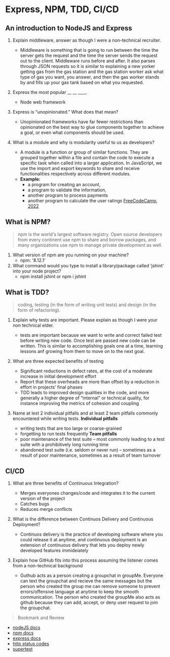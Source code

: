 # Express, NPM, TDD, CI/CD

## An introduction to NodeJS and Express

1. Explain middleware, answer as though I were a non-technical recruiter.
    - Middleware is something that is going to run between the time the server gets the request and the time the server sends the request out to the client. Middleware runs before and after. It also parses through JSON requests so it is similar to explaining a new yorker getting gas from the gas station and the gas station worker ask what type of gas you want, you answer, and then the gas worker stands by and fills up your gas tank based on what you requested.

2. Express the most popular __ __ ____.
    - Node web framework
3. Express is “unopinionated.” What does that mean?
    - Unopinionated frameworks have far fewer restrictions than opinionated  on the best way to glue components together to achieve a goal, or even what components should be used.
4. What is a module and why is modularity useful to us as developers?
    - A module is a function or group of similar functions. They are grouped together within a file and contain the code to execute a specific task when called into a larger application. In JavaScript, we use the import and export keywords to share and receive functionalities respectively across different modules.
    - **Example:**
        - a program for creating an account,
        - a program to validate the information,
        - another program to process payments
        - another program to calculate the user ratings [FreeCodeCamp, 2022](https://www.freecodecamp.org/news/javascript-modules-explained-with-examples/#:~:text=A%20module%20in%20JavaScript%20is,object%20accessible%20to%20other%20modules)

## What is NPM?

>npm is the world's largest software registry. Open source developers from every continent use npm to share and borrow packages, and many organizations use npm to manage private development as well.

1. What version of npm are you running on your machine?
    - npm: '8.12.1'
2. What command would you type to install a library/package called ‘jshint’ into your node project?
    - npm install jshint or npm i jshint

## What is TDD?

>coding, testing (in the form of writing unit tests) and design (in the form of refactoring).

1. Explain why tests are important. Please explain as though I were your non technical elder.
    - tests are important because we want to write and correct failed test before writing new code. Once test are passed new code can be written. This is similar to accomplishing goals one at a time, learning lessons anf growing from them to move on to the next goal.
2. What are three expected benefits of testing
    - Significant reductions in defect rates, at the cost of a moderate increase in initial development effort
    - Report that these overheads are more than offset by a reduction in effort in projects’ final phases
    - TDD leads to improved design qualities in the code, and more generally a higher degree of “internal” or technical quality, for instance improving the metrics of cohesion and coupling

3. Name at lest 2 individual pitfalls and at least 2 team pitfalls commonly encountered while writing tests.
        **Individual pitfalls**
    - writing tests that are too large or coarse-grained
    - forgetting to run tests frequently
        **Team pitfalls**
    - poor maintenance of the test suite – most commonly leading to a test suite with a prohibitively long running time
    - abandoned test suite (i.e. seldom or never run) – sometimes as a result of poor maintenance, sometimes as a result of team turnover

## CI/CD

1. What are three benefits of Continuous Integration?
    - Merges everyones changes/code and integrates it to the current version of the project
    - Catches bugs
    - Reduces merge conflicts

2. What is the difference between Continuos Delivery and Continuous Deployment?
    - Continuos delivery is the practice of developing software where you could release it at anytime, and continuous deployment is an extension of continuous delivery that lets you deploy newly developed features immideiately

3. Explain how GitHub fits into this process assuming the listener comes from a non-technical background
    - Guthub acts as a person creating a groupchat in groupMe. Everyone can text the groupchat and recieve the same messages but the person who created the group me can remove someone to prevent errors/offensive language at anytime to keep the smooth communication. The person who created the groupMe also acts as github because they can add, accept, or deny user request to join the groupchat.

>Bookmark and Review

- [nodeJS docs](https://nodejs.org/en/docs/)
- [npm docs](https://docs.npmjs.com/)
- [express docs](https://expressjs.com/en/4x/api.html)
- [http status codes](https://www.restapitutorial.com/httpstatuscodes.html)
- [supertest](https://github.com/visionmedia/supertest)
